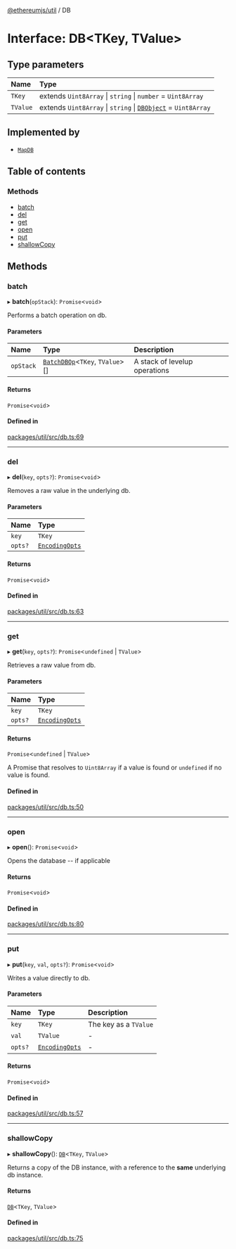 [@ethereumjs/util](../README.md) / DB

# Interface: DB<TKey, TValue\>

## Type parameters

| Name | Type |
| :------ | :------ |
| `TKey` | extends `Uint8Array` \| `string` \| `number` = `Uint8Array` |
| `TValue` | extends `Uint8Array` \| `string` \| [`DBObject`](../README.md#dbobject) = `Uint8Array` |

## Implemented by

- [`MapDB`](../classes/MapDB.md)

## Table of contents

### Methods

- [batch](DB.md#batch)
- [del](DB.md#del)
- [get](DB.md#get)
- [open](DB.md#open)
- [put](DB.md#put)
- [shallowCopy](DB.md#shallowcopy)

## Methods

### batch

▸ **batch**(`opStack`): `Promise`<`void`\>

Performs a batch operation on db.

#### Parameters

| Name | Type | Description |
| :------ | :------ | :------ |
| `opStack` | [`BatchDBOp`](../README.md#batchdbop)<`TKey`, `TValue`\>[] | A stack of levelup operations |

#### Returns

`Promise`<`void`\>

#### Defined in

[packages/util/src/db.ts:69](https://github.com/ethereumjs/ethereumjs-monorepo/blob/master/packages/util/src/db.ts#L69)

___

### del

▸ **del**(`key`, `opts?`): `Promise`<`void`\>

Removes a raw value in the underlying db.

#### Parameters

| Name | Type |
| :------ | :------ |
| `key` | `TKey` |
| `opts?` | [`EncodingOpts`](../README.md#encodingopts) |

#### Returns

`Promise`<`void`\>

#### Defined in

[packages/util/src/db.ts:63](https://github.com/ethereumjs/ethereumjs-monorepo/blob/master/packages/util/src/db.ts#L63)

___

### get

▸ **get**(`key`, `opts?`): `Promise`<`undefined` \| `TValue`\>

Retrieves a raw value from db.

#### Parameters

| Name | Type |
| :------ | :------ |
| `key` | `TKey` |
| `opts?` | [`EncodingOpts`](../README.md#encodingopts) |

#### Returns

`Promise`<`undefined` \| `TValue`\>

A Promise that resolves to `Uint8Array` if a value is found or `undefined` if no value is found.

#### Defined in

[packages/util/src/db.ts:50](https://github.com/ethereumjs/ethereumjs-monorepo/blob/master/packages/util/src/db.ts#L50)

___

### open

▸ **open**(): `Promise`<`void`\>

Opens the database -- if applicable

#### Returns

`Promise`<`void`\>

#### Defined in

[packages/util/src/db.ts:80](https://github.com/ethereumjs/ethereumjs-monorepo/blob/master/packages/util/src/db.ts#L80)

___

### put

▸ **put**(`key`, `val`, `opts?`): `Promise`<`void`\>

Writes a value directly to db.

#### Parameters

| Name | Type | Description |
| :------ | :------ | :------ |
| `key` | `TKey` | The key as a `TValue` |
| `val` | `TValue` | - |
| `opts?` | [`EncodingOpts`](../README.md#encodingopts) | - |

#### Returns

`Promise`<`void`\>

#### Defined in

[packages/util/src/db.ts:57](https://github.com/ethereumjs/ethereumjs-monorepo/blob/master/packages/util/src/db.ts#L57)

___

### shallowCopy

▸ **shallowCopy**(): [`DB`](DB.md)<`TKey`, `TValue`\>

Returns a copy of the DB instance, with a reference
to the **same** underlying db instance.

#### Returns

[`DB`](DB.md)<`TKey`, `TValue`\>

#### Defined in

[packages/util/src/db.ts:75](https://github.com/ethereumjs/ethereumjs-monorepo/blob/master/packages/util/src/db.ts#L75)
